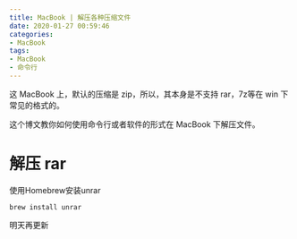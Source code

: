 ```yaml
---
title: MacBook | 解压各种压缩文件
date: 2020-01-27 00:59:46
categories:
- MacBook
tags:
- MacBook
- 命令行
---
```

这 MacBook 上，默认的压缩是 zip，所以，其本身是不支持 rar，7z等在 win 下常见的格式的。

这个博文教你如何使用命令行或者软件的形式在 MacBook 下解压文件。

<!-- more -->

# 解压 rar

使用Homebrew安装unrar

	brew install unrar

明天再更新